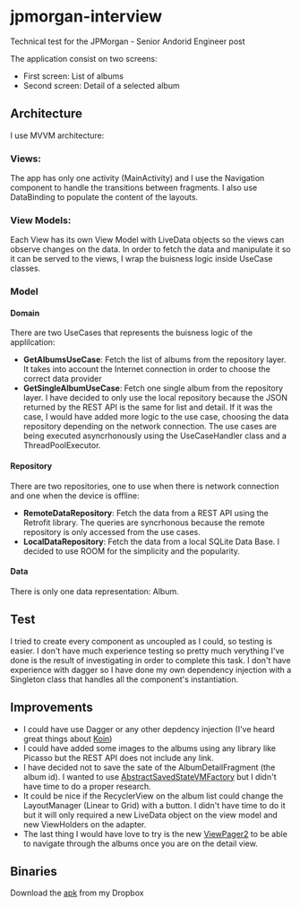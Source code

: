 # jpmorgan-interview
Technical test for the JPMorgan - Senior Andorid Engineer post

The application consist on two screens:
- First screen: List of albums
- Second screen: Detail of a selected album

## Architecture
I use MVVM architecture:

### Views:
The app has only one activity (MainActivity) and I use the Navigation component to handle the transitions between fragments.
I also use DataBinding to populate the content of the layouts.

### View Models:
Each View has its own View Model with LiveData objects so the views can observe changes on the data.
In order to fetch the data and manipulate it so it can be served to the views, I wrap the buisness logic inside UseCase classes.

### Model
#### Domain
There are two UseCases that represents the buisness logic of the applilcation:
- **GetAlbumsUseCase**: Fetch the list of albums from the repository layer. It takes into account the Internet connection in order to choose the correct data provider
- **GetSingleAlbumUseCase**: Fetch one single album from the repository layer. I have decided to only use the local repository because the JSON returned by the REST API is the same for list and detail. If it was the case, I would have added more logic to the use case, choosing the data repository depending on the network connection.
The use cases are being executed asyncrhonously using the UseCaseHandler class and a ThreadPoolExecutor.

#### Repository
There are two repositories, one to use when there is network connection and one when the device is offline:
- **RemoteDataRepository**: Fetch the data from a REST API using the Retrofit library. The queries are syncrhonous because the remote repository is only accessed from the use cases.
- **LocalDataRepository**: Fetch the data from a local SQLite Data Base. I decided to use ROOM for the simplicity and the popularity.

#### Data
There is only one data representation: Album.

## Test
I tried to create every component as uncoupled as I could, so testing is easier. I don't have much experience testing so pretty much verything I've done is the result of investigating in order to complete this task.
I don't have experience with dagger so I have done my own dependency injection with a Singleton class that handles all the component's instantiation.


## Improvements
- I could have use Dagger or any other depdency injection (I've heard great things about [Koin](https://github.com/InsertKoinIO/koin))
- I could have added some images to the albums using any library like Picasso but the REST API does not include any link.
- I have decided not to save the sate of the AlbumDetailFragment (the album id). I wanted to use [ AbstractSavedStateVMFactory](https://developer.android.com/topic/libraries/architecture/viewmodel-savedstate) but I didn't have time to do a proper research.
- It could be nice if the RecyclerView on the album list could change the LayoutManager (Linear to Grid) with a button. I didn't have time to do it but it will only required a new LiveData object on the view model and new ViewHolders on the adapter.
- The last thing I would have love to try is the new [ViewPager2](https://developer.android.com/jetpack/androidx/releases/viewpager2) to be able to navigate through the albums once you are on the detail view.

## Binaries
Download the [apk](https://www.dropbox.com/s/gx2qr9qi0f8klf5/AlbumsJPM.apk?dl=0) from my Dropbox

